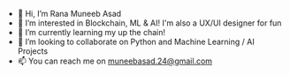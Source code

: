 - 👋 Hi, I’m Rana Muneeb Asad
- 👀 I’m interested in Blockchain, ML & AI! I'm also a UX/UI designer for fun
- 🌱 I’m currently learning my up the chain! 
- 🤝 I’m looking to collaborate on Python and Machine Learning / AI Projects 
- 📫 You can reach me on muneebasad.24@gmail.com

<!---
iranamuneeb/iranamuneeb is a ✨ special ✨ repository because its `README.md` (this file) appears on your GitHub profile.
You can click the Preview link to take a look at your changes.
--->
